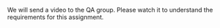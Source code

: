 We will send a video to the QA group. Please watch it to understand the requirements for this assignment.
